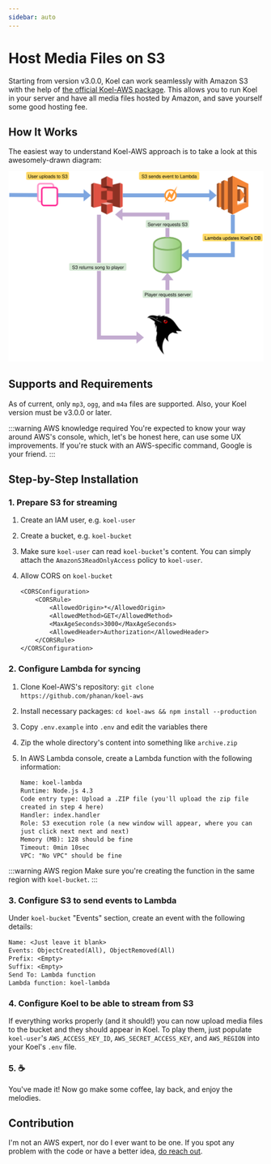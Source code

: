 ```yaml
---
sidebar: auto
---
```


# Host Media Files on S3

Starting from version v3.0.0, Koel can work seamlessly with Amazon S3 with the help of [the official Koel-AWS package](https://github.com/koel/koel-aws). This allows you to run Koel in your server and have all media files hosted by Amazon, and save yourself some good hosting fee.

## How It Works

The easiest way to understand Koel-AWS approach is to take a look at this awesomely-drawn diagram:

![Amazon S3 flow](./assets/img/s3-flow.svg)

## Supports and Requirements

As of current, only `mp3`, `ogg`, and `m4a` files are supported. Also, your Koel version must be v3.0.0 or later.

:::warning AWS knowledge required
You're expected to know your way around AWS's console, which, let's be honest here, can use some UX improvements. If you're stuck with an AWS-specific command, Google is your friend.
:::

## Step-by-Step Installation

### 1. Prepare S3 for streaming

1. Create an IAM user, e.g. `koel-user`
1. Create a bucket, e.g. `koel-bucket`
1. Make sure `koel-user` can read `koel-bucket`'s  content. You can simply attach the `AmazonS3ReadOnlyAccess` policy to `koel-user`.
1. Allow CORS on `koel-bucket`

    ```markup
    <CORSConfiguration>
        <CORSRule>
            <AllowedOrigin>*</AllowedOrigin>
            <AllowedMethod>GET</AllowedMethod>
            <MaxAgeSeconds>3000</MaxAgeSeconds>
            <AllowedHeader>Authorization</AllowedHeader>
        </CORSRule>
    </CORSConfiguration>
    ```

### 2. Configure Lambda for syncing

1. Clone Koel-AWS's repository: `git clone https://github.com/phanan/koel-aws`
2. Install necessary packages: `cd koel-aws && npm install --production`
3. Copy `.env.example` into `.env` and edit the variables there
4. Zip the whole directory's content into something like `archive.zip`
5. In AWS Lambda console, create a Lambda function with the following information:

    ```
    Name: koel-lambda
    Runtime: Node.js 4.3
    Code entry type: Upload a .ZIP file (you'll upload the zip file created in step 4 here)
    Handler: index.handler
    Role: S3 execution role (a new window will appear, where you can just click next next and next)
    Memory (MB): 128 should be fine
    Timeout: 0min 10sec
    VPC: "No VPC" should be fine
    ```
:::warning AWS region
Make sure you're creating the function in the same region with `koel-bucket`.
:::

### 3. Configure S3 to send events to Lambda

Under `koel-bucket` "Events" section, create an event with the following details:

    Name: <Just leave it blank>
    Events: ObjectCreated(All), ObjectRemoved(All)
    Prefix: <Empty>
    Suffix: <Empty>
    Send To: Lambda function
    Lambda function: koel-lambda

### 4. Configure Koel to be able to stream from S3

If everything works properly (and it should!) you can now upload media files to the bucket and they should appear in Koel. To play them, just populate `koel-user`'s `AWS_ACCESS_KEY_ID`, `AWS_SECRET_ACCESS_KEY`, and `AWS_REGION` into your Koel's `.env` file.

### 5. ☕️

You've made it! Now go make some coffee, lay back, and enjoy the melodies.

## Contribution

I'm not an AWS expert, nor do I ever want to be one. If you spot any problem with the code or have a better idea, [do reach out](https://github.com/koel/koel-aws/issues/new).
